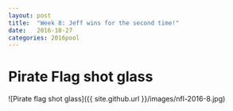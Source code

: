 ```yaml
---
layout: post
title:  "Week 8: Jeff wins for the second time!"
date:   2016-10-27
categories: 2016pool
---
```

# Pirate Flag shot glass <br/>
![Pirate flag shot glass]({{ site.github.url }}/images/nfl-2016-8.jpg)
